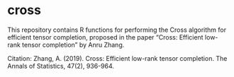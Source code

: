# cross
This repository contains R functions for performing the Cross algorithm for efficient tensor completion, proposed in the paper “Cross: Efficient low-rank tensor completion” by Anru Zhang.

Citation: Zhang, A. (2019). Cross: Efficient low-rank tensor completion. The Annals of Statistics, 47(2), 936-964.

